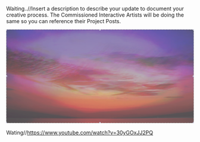Waiting..//Insert a description to describe your update to document your creative process. The Commissioned Interactive Artists will be doing the same so you can reference their Project Posts.

![The first post](/project_images/cover.jpg "The first post - Light")

Wating//https://www.youtube.com/watch?v=30yGOxJJ2PQ
